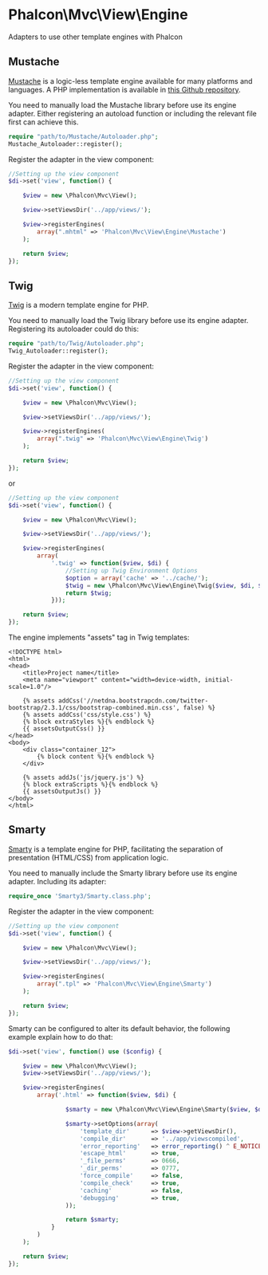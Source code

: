 Phalcon\Mvc\View\Engine
=======================

Adapters to use other template engines with Phalcon

Mustache
--------
[Mustache](https://github.com/bobthecow/mustache.php) is a logic-less template engine available
for many platforms and languages. A PHP implementation is available in
[this Github repository](https://github.com/bobthecow/mustache.php).

You need to manually load the Mustache library before use its engine adapter. Either registering
an autoload function or including the relevant file first can achieve this.

```php
require "path/to/Mustache/Autoloader.php";
Mustache_Autoloader::register();
```

Register the adapter in the view component:

```php
//Setting up the view component
$di->set('view', function() {

    $view = new \Phalcon\Mvc\View();

    $view->setViewsDir('../app/views/');

    $view->registerEngines(
		array(".mhtml" => 'Phalcon\Mvc\View\Engine\Mustache')
	);

    return $view;
});
```

Twig
----
[Twig](http://twig.sensiolabs.org/) is a modern template engine for PHP.

You need to manually load the Twig library before use its engine adapter. Registering its autoloader could do this:

```php
require "path/to/Twig/Autoloader.php";
Twig_Autoloader::register();
```
Register the adapter in the view component:

```php
//Setting up the view component
$di->set('view', function() {

    $view = new \Phalcon\Mvc\View();

    $view->setViewsDir('../app/views/');

    $view->registerEngines(
		array(".twig" => 'Phalcon\Mvc\View\Engine\Twig')
	);

    return $view;
});
```

or

```php
//Setting up the view component
$di->set('view', function() {

    $view = new \Phalcon\Mvc\View();

    $view->setViewsDir('../app/views/');

    $view->registerEngines(
        array(
            '.twig' => function($view, $di) {
                //Setting up Twig Environment Options
                $option = array('cache' => '../cache/');
                $twig = new \Phalcon\Mvc\View\Engine\Twig($view, $di, $options);
                return $twig;
            }));

    return $view;
});
```

The engine implements "assets" tag in Twig templates:

```django
<!DOCTYPE html>
<html>
<head>
    <title>Project name</title>
    <meta name="viewport" content="width=device-width, initial-scale=1.0"/>

    {% assets addCss('//netdna.bootstrapcdn.com/twitter-bootstrap/2.3.1/css/bootstrap-combined.min.css', false) %}
    {% assets addCss('css/style.css') %}
    {% block extraStyles %}{% endblock %}
    {{ assetsOutputCss() }}
</head>
<body>
    <div class="container_12">
        {% block content %}{% endblock %}
    </div>

    {% assets addJs('js/jquery.js') %}
    {% block extraScripts %}{% endblock %}
    {{ assetsOutputJs() }}
</body>
</html>
```

Smarty
------
[Smarty](http://www.smarty.net/) is a template engine for PHP, facilitating the separation of presentation
(HTML/CSS) from application logic.

You need to manually include the Smarty library before use its engine adapter. Including its adapter:

```php
require_once 'Smarty3/Smarty.class.php';
```

Register the adapter in the view component:

```php
//Setting up the view component
$di->set('view', function() {

    $view = new \Phalcon\Mvc\View();

    $view->setViewsDir('../app/views/');

    $view->registerEngines(
		array(".tpl" => 'Phalcon\Mvc\View\Engine\Smarty')
	);

    return $view;
});
```

Smarty can be configured to alter its default behavior, the following example explain how to do that:

```php
$di->set('view', function() use ($config) {

	$view = new \Phalcon\Mvc\View();
	$view->setViewsDir('../app/views/');

	$view->registerEngines(
		array('.html' => function($view, $di) {

				$smarty = new \Phalcon\Mvc\View\Engine\Smarty($view, $di);

				$smarty->setOptions(array(
					'template_dir'		=> $view->getViewsDir(),
					'compile_dir'		=> '../app/viewscompiled',
					'error_reporting'	=> error_reporting() ^ E_NOTICE,
					'escape_html'		=> true,
					'_file_perms'		=> 0666,
					'_dir_perms'		=> 0777,
					'force_compile'		=> false,
					'compile_check'		=> true,
					'caching'			=> false,
					'debugging'			=> true,
				));

				return $smarty;
			}
		)
	);

	return $view;
});
```
